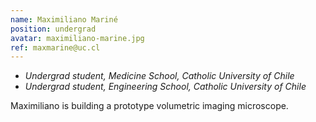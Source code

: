 ```yaml
---
name: Maximiliano Mariné
position: undergrad
avatar: maximiliano-marine.jpg
ref: maxmarine@uc.cl
---
```


- _Undergrad student, Medicine School, Catholic University of Chile_
- _Undergrad student, Engineering School, Catholic University of Chile_

Maximiliano is building a prototype volumetric imaging microscope.